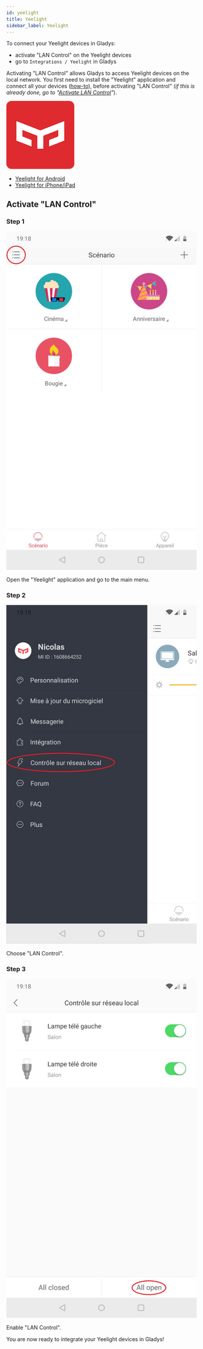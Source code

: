 ```yaml
---
id: yeelight
title: Yeelight
sidebar_label: Yeelight
---
```


To connect your Yeelight devices in Gladys:
- activate "LAN Control" on the Yeelight devices
- go to `Integrations / Yeelight` in Gladys

Activating "LAN Control" allows Gladys to access Yeelight devices on the local network.
You first need to install the "Yeelight" application and connect all your devices ([how-to](https://www.yeelight.com/faqs/yeelight-app)), before activating "LAN Control" (*if this is already done, go to "[Activate LAN Control](#activate-lan-control)"*).

![Yeelight icon](../../static/img/docs/fr/configuration/yeelight/yeelight-logo.png)

- [Yeelight for Android](https://play.google.com/store/apps/details?id=com.yeelight.cherry "Yeelight for Android")
- [Yeelight for iPhone/iPad](https://apps.apple.com/fr/app/yeelight/id977125608 "Yeelight for iPhone/iPad")

## Activate "LAN Control"

### Step 1

![Yeelight Step 1](../../static/img/docs/en/configuration/yeelight/yeelight-lan-control-1.jpg)

Open the "Yeelight" application and go to the main menu.

### Step 2

![Yeelight Step 2](../../static/img/docs/en/configuration/yeelight/yeelight-lan-control-2.jpg)

Choose "LAN Control".

### Step 3

![Yeelight Step 3](../../static/img/docs/en/configuration/yeelight/yeelight-lan-control-3.jpg)

Enable "LAN Control".

You are now ready to integrate your Yeelight devices in Gladys!
